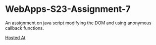 # WebApps-S23-Assignment-7
An assignment on java script modifying the DOM and using anonymous callback functions.

[Hosted At](https://github.com/44-563-Web-Apps-S23/44563-webapps-s23-assignment7-Poojasriramineni.git)
